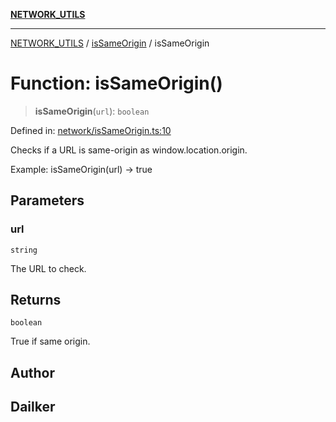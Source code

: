 [**NETWORK_UTILS**](../../README.md)

***

[NETWORK_UTILS](../../README.md) / [isSameOrigin](../README.md) / isSameOrigin

# Function: isSameOrigin()

> **isSameOrigin**(`url`): `boolean`

Defined in: [network/isSameOrigin.ts:10](https://github.com/dailker/everyutil/blob/7c30ec40bbb398255a9be572db0a537e8bcb9c11/src/network/isSameOrigin.ts#L10)

Checks if a URL is same-origin as window.location.origin.

Example: isSameOrigin(url) → true

## Parameters

### url

`string`

The URL to check.

## Returns

`boolean`

True if same origin.

## Author

## Dailker
